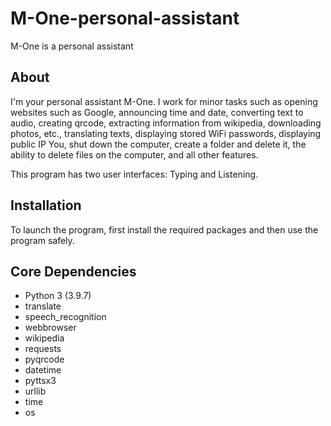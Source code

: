 # M-One-personal-assistant
M-One is a personal assistant

## About

I'm your personal assistant M-One. I work for minor tasks such as opening websites such as Google, announcing time and date, converting text to audio, creating qrcode, extracting information from wikipedia, downloading photos, etc., translating texts, displaying stored WiFi passwords, displaying public IP You, shut down the computer, create a folder and delete it, the ability to delete files on the computer, and all other features.

This program has two user interfaces: Typing and Listening.

## Installation

To launch the program, first install the required packages and then use the program safely.

## Core Dependencies

- Python 3 (3.9.7)
- translate
- speech_recognition
- webbrowser
- wikipedia
- requests
- pyqrcode
- datetime
- pyttsx3
- urllib
- time
- os
